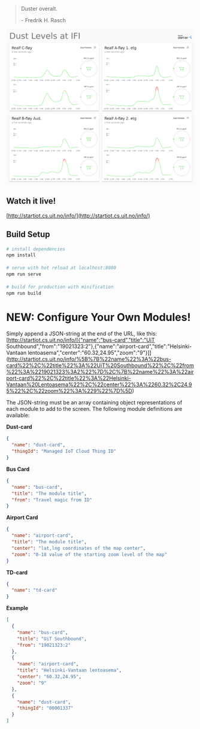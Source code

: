 > Duster overalt.
>
> \- Fredrik H. Rasch

![Example Screenshot](public/demo.png?raw=true "Example")

## Watch it live!
[http://startiot.cs.uit.no/info/](http://startiot.cs.uit.no/info/)

## Build Setup

``` bash
# install dependencies
npm install

# serve with hot reload at localhost:8080
npm run serve

# build for production with minification
npm run build
```

# NEW: Configure Your Own Modules!

Simply append a JSON-string at the end of the URL, like this: [http://startiot.cs.uit.no/info/[{"name":"bus-card","title":"UiT Southbound","from":"19021323:2"},{"name":"airport-card","title":"Helsinki-Vantaan lentoasema","center":"60.32,24.95","zoom":"9"}]](http://startiot.cs.uit.no/info/%5B%7B%22name%22%3A%22bus-card%22%2C%22title%22%3A%22UiT%20Southbound%22%2C%22from%22%3A%2219021323%3A2%22%7D%2C%7B%22name%22%3A%22airport-card%22%2C%22title%22%3A%22Helsinki-Vantaan%20Lentoasema%22%2C%22center%22%3A%2260.32%2C24.95%22%2C%22zoom%22%3A%229%22%7D%5D)

The JSON-string must be an array containing object representations of each module to add to the screen. The following module definitions are available:

**Dust-card**
```json
{
  "name": "dust-card",
  "thingId": "Managed IoT Cloud Thing ID"
}
```

**Bus Card**
```json
{
  "name": "bus-card",
  "title": "The module title",
  "from": "Travel magic from ID"
}
```

**Airport Card**
```json
{
  "name": "airport-card",
  "title": "The module title",
  "center": "lat,lng coordinates of the map center",
  "zoom": "0-18 value of the starting zoom level of the map"
}
```

**TD-card**
```json
{
  "name": "td-card"
}
```

**Example**
```json
[
  {
    "name": "bus-card",
    "title": "UiT Southbound",
    "from": "19021323:2"
  },
  {
    "name": "airport-card",
    "title": "Helsinki-Vantaan lentoasema",
    "center": "60.32,24.95",
    "zoom": "9"
  },
  {
    "name": "dust-card",
    "thingId": "00001337"
  }
]
```
